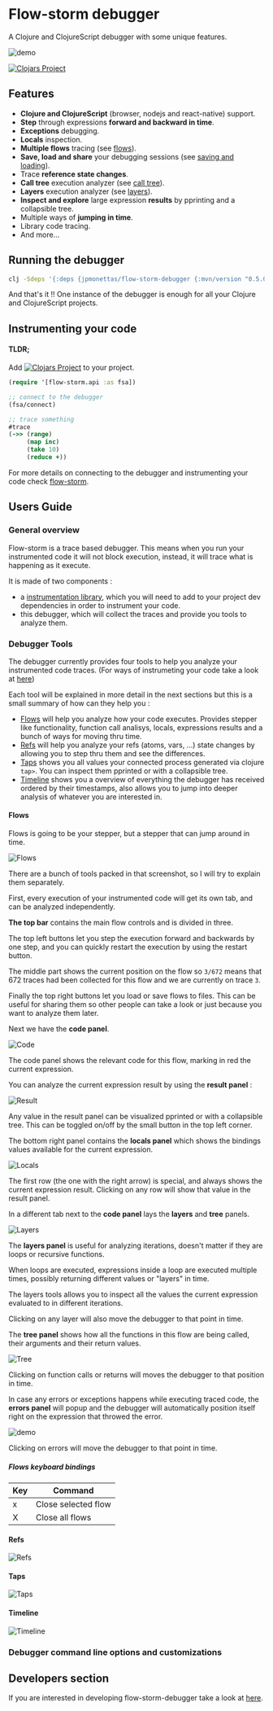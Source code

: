 # Flow-storm debugger

A Clojure and ClojureScript debugger with some unique features.

![demo](./docs/demo.gif)

[![Clojars Project](https://img.shields.io/clojars/v/jpmonettas/flow-storm-debugger.svg)](https://clojars.org/jpmonettas/flow-storm-debugger)

## Features

- **Clojure and ClojureScript** (browser, nodejs and react-native) support.
- **Step** through expressions **forward and backward in time**.
- **Exceptions** debugging.
- **Locals** inspection.
- **Multiple flows** tracing (see [flows](#flows)).
- **Save, load and share** your debugging sessions (see [saving and loading](#saving-and-loading)).
- Trace **reference state changes**.
- **Call tree** execution analyzer (see [call tree](#call-tree)).
- **Layers** execution analyzer (see [layers](#layers)).
- **Inspect and explore** large expression **results** by pprinting and a collapsible tree.
- Multiple ways of **jumping in time**.
- Library code tracing.
- And more...

## Running the debugger

```bash
clj -Sdeps '{:deps {jpmonettas/flow-storm-debugger {:mvn/version "0.5.0"}}}' -m flow-storm-debugger.main
```

And that's it !! One instance of the debugger is enough for all your Clojure and ClojureScript projects.

## Instrumenting your code

#### TLDR;

Add [![Clojars Project](https://img.shields.io/clojars/v/jpmonettas/flow-storm.svg)](https://clojars.org/jpmonettas/flow-storm) to your project.

```clojure
(require '[flow-storm.api :as fsa])

;; connect to the debugger
(fsa/connect)

;; trace something
#trace
(->> (range)
	 (map inc)
	 (take 10)
	 (reduce +))

```

For more details on connecting to the debugger and instrumenting your code check [flow-storm](https://github.com/jpmonettas/flow-storm).

## Users Guide

### General overview

Flow-storm is a trace based debugger. This means when you run your instrumented code it will not block execution,
instead, it will trace what is happening as it execute.

It is made of two components :

- a [instrumentation library](https://github.com/jpmonettas/flow-storm), which you will need to add to your project dev dependencies
in order to instrument your code.
- this debugger, which will collect the traces and provide you tools to analyze them.

### Debugger Tools

The debugger currently provides four tools to help you analyze your instrumented code traces. 
(For ways of instrumeting your code take a look at [here](https://github.com/jpmonettas/flow-storm))

Each tool will be explained in more detail in the next sections but this is a small summary of how can they help you :

- [Flows](#flows) will help you analyze how your code executes. Provides stepper like functionality, function call analisys, locals, expressions results and a bunch of ways for moving thru time.
- [Refs](#refs) will help you analyze your refs (atoms, vars, ...) state changes by allowing you to step thru them and see the differences.
- [Taps](#taps) shows you all values your connected process generated via clojure `tap>`. You can inspect them pprinted or with a collapsible tree.
- [Timeline](#timeline) shows you a overview of everything the debugger has received ordered by their timestamps, also allows you to jump into deeper analysis of whatever you are interested in.

#### Flows <a name="flows"></a>

Flows is going to be your stepper, but a stepper that can jump around in time.

![Flows](./docs/flows.png)

There are a bunch of tools packed in that screenshot, so I will try to explain them separately.

First, every execution of your instrumented code will get its own tab, and can be analyzed independently.

**The top bar** contains the main flow controls and is divided in three.

The top left buttons let you step the execution forward and backwards by one step, and you can quickly restart
the execution by using the restart button.

The middle part shows the current position on the flow so `3/672` means that 672 traces had been collected for this flow and
we are currently on trace `3`.

Finally the top right buttons let you load or save flows to files. This can be useful for sharing them so other people can take a look
or just because you want to analyze them later.

Next we have the **code panel**.

![Code](./docs/flows-factorial-code.png)

The code panel shows the relevant code for this flow, marking in red the current expression.

You can analyze the current expression result by using the **result panel** :

![Result](./docs/flows-factorial-results.png)

Any value in the result panel can be visualized pprinted or with a collapsible tree. 
This can be toggled on/off by the small button in the top left corner.

The bottom right panel contains the **locals panel** which shows the bindings values available for the current expression.

![Locals](./docs/locals.png)

The first row (the one with the right arrow) is special, and always shows the current expression result.
Clicking on any row will show that value in the result panel.

In a different tab next to the **code panel** lays the **layers** and **tree** panels.

![Layers](./docs/flows-factorial-layers.png)

The **layers panel**  is useful for analyzing iterations, doesn't matter if they are loops or recursive functions.

When loops are executed, expressions inside a loop are executed multiple times, possibly returning
different values or "layers" in time.

The layers tools allows you to inspect all the values the current expression evaluated to in different iterations.

Clicking on any layer will also move the debugger to that point in time.

The **tree panel** shows how all the functions in this flow are being called, their arguments and their return values.

![Tree](./docs/flows-factorial-tree.png)

Clicking on function calls or returns will moves the debugger to that position in time.

In case any errors or exceptions happens while executing traced code, the **errors panel** will popup and 
the debugger will automatically position itself right on the expression that throwed the error.

![demo](./docs/errors.png)

Clicking on errors will move the debugger to that point in time.

##### Flows keyboard bindings

Key | Command 
-----|---------------------
x    | Close selected flow
X    | Close all flows

#### Refs <a name="refs"></a>

![Refs](./docs/refs.png)

#### Taps <a name="taps"></a>

![Taps](./docs/taps.png)

#### Timeline <a name="timeline"></a>

![Timeline](./docs/timeline.png)

### Debugger command line options and customizations

## Developers section

If you are interested in developing flow-storm-debugger take a look at [here](./docs/devs.md).
